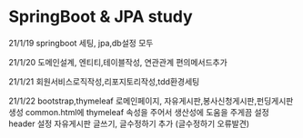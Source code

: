 # SpringBoot & JPA study

21/1/19
springboot 세팅, jpa,db설정 모두

21/1/20
도메인설계, 엔티티,테이블작성, 연관관계 편의메서드추가

21/1/21
회원서비스로직작성,리포지토리작성,tdd환경세팅

21/1/22
bootstrap,thymeleaf 로메인페이지, 자유게시판,봉사신청게시판,펀딩게시판 생성 
common.html에 thymeleaf 속성을 주어서 생산성에 도움을 주게끔 설정
header 설정 
자유게시판 글쓰기, 글수정하기 추가 (글수정하기 오류발견)
